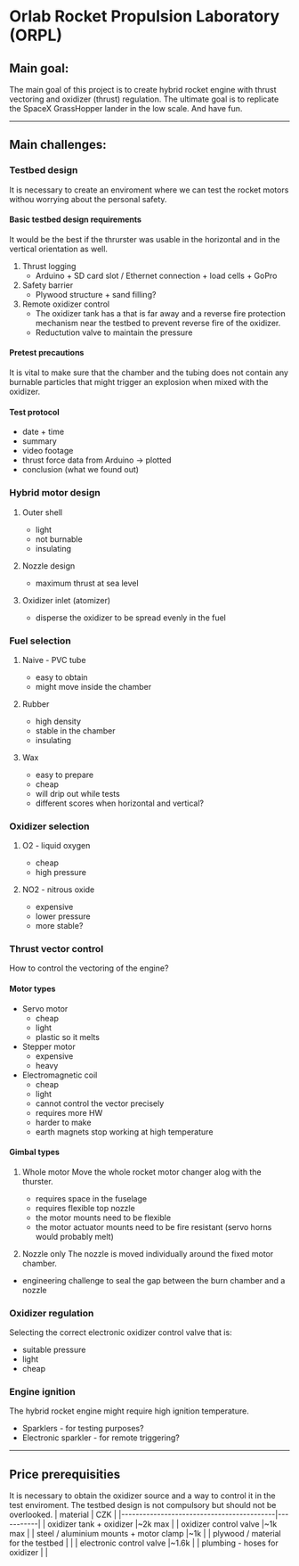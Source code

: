 # Orlab Rocket Propulsion Laboratory (ORPL)

## Main goal:
The main goal of this project is to create hybrid rocket engine with thrust vectoring and oxidizer (thrust) regulation. The ultimate goal is to replicate the SpaceX GrassHopper lander in the low scale. And have fun.

***
## Main challenges:
### Testbed design
It is necessary to create an enviroment where we can test the rocket motors withou worrying about the personal safety. 

#### Basic testbed design requirements
It would be the best if the thrurster was usable in the horizontal and in the vertical orientation as well.
1. Thrust logging
    - Arduino + SD card slot / Ethernet connection + load cells + GoPro
2. Safety barrier
    - Plywood structure + sand filling?
3. Remote oxidizer control
    - The oxidizer tank has a that is far away and a reverse fire protection mechanism near the testbed to prevent reverse fire of the oxidizer.
    - Reductution valve to maintain the pressure


#### Pretest precautions
It is vital to make sure that the chamber and the tubing does not contain any burnable particles that might trigger an explosion when mixed with the oxidizer.

#### Test protocol
- date + time
- summary
- video footage
- thrust force data from Arduino -> plotted
- conclusion (what we found out)

### Hybrid motor design
1. Outer shell
    - light
    - not burnable
    - insulating

2. Nozzle design
    - maximum thrust at sea level

3. Oxidizer inlet (atomizer)
    - disperse the oxidizer to be spread evenly in the fuel

### Fuel selection
1. Naive - PVC tube
    - easy to obtain
    - might move inside the chamber

2. Rubber
    - high density
    - stable in the chamber
    - insulating

3. Wax
    - easy to prepare
    - cheap
    - will drip out while tests
    - different scores when horizontal and vertical?

### Oxidizer selection
1. O2 - liquid oxygen
    - cheap
    - high pressure

2. NO2 - nitrous oxide
    - expensive
    - lower pressure
    - more stable?

### Thrust vector control
How to control the vectoring of the engine?

#### Motor types
- Servo motor
    - cheap
    - light
    - plastic so it melts
- Stepper motor
    - expensive
    - heavy
- Electromagnetic coil
    - cheap
    - light   
    - cannot control the vector precisely
    - requires more HW
    - harder to make
    - earth magnets stop working at high temperature

#### Gimbal types
1. Whole motor
Move the whole rocket motor changer alog with the thurster.
    - requires space in the fuselage
    - requires flexible top nozzle
    - the motor mounts need to be flexible
    - the motor actuator mounts need to be fire resistant (servo horns would probably melt)

2. Nozzle only
The nozzle is moved individually around the fixed motor chamber.
- engineering challenge to seal the gap between the burn chamber and a nozzle

### Oxidizer regulation
Selecting the correct electronic oxidizer control valve that is:
- suitable pressure
- light
- cheap

### Engine ignition
The hybrid rocket engine might require high ignition temperature.
- Sparklers - for testing purposes?
- Electronic sparkler - for remote triggering?

***
## Price prerequisities
It is necessary to obtain the oxidizer source and a way to control it in the test enviroment. The testbed design is not compulsory but should not be overlooked.
| material                                  | CZK       |
|-------------------------------------------|-----------|
| oxidizer tank + oxidizer                  |~2k max    |
| oxidizer control valve                    |~1k max    |
| steel / aluminium mounts + motor clamp    |~1k        |
| plywood / material for the testbed        |           |
| electronic control valve                  |~1.6k      |
| plumbing - hoses for oxidizer             |           |